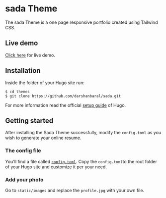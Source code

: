 # sada Theme

The sada Theme is a one page responsive portfolio created using Tailwind CSS.

## Live demo

[Click here](https://sadademo.netlify.com/) for live demo.

## Installation

Inside the folder of your Hugo site run:

    $ cd themes
    $ git clone https://github.com/darshanbaral/sada.git

For more information read the official [setup guide](//gohugo.io/overview/installing/) of Hugo.

## Getting started

After installing the Sada Theme successfully, modify the `config.toml` as you wish to generate your online resume.

### The config file

You'll find a file called [`config.toml`](//github.com/darshanbaral/sada/blob/master/exampleSite/config.toml). Copy the `config.toml`to the root folder of your Hugo site and customize it per your need.

### Add your photo

Go to `static/images` and replace the `profile.jpg` with your own file.

